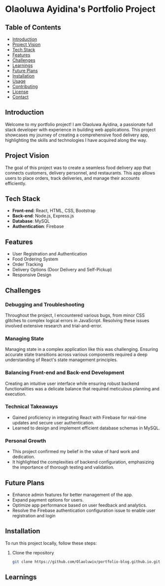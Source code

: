 # Olaoluwa Ayidina's Portfolio Project

## Table of Contents
- [Introduction](#introduction)
- [Project Vision](#project-vision)
- [Tech Stack](#tech-stack)
- [Features](#features)
- [Challenges](#challenges)
- [Learnings](#learnings)
- [Future Plans](#future-plans)
- [Installation](#installation)
- [Usage](#usage)
- [Contributing](#contributing)
- [License](#license)
- [Contact](#contact)

## Introduction

Welcome to my portfolio project! I am Olaoluwa Ayidina, a passionate full stack developer with experience in building web applications. This project showcases my journey of creating a comprehensive food delivery app, highlighting the skills and technologies I have acquired along the way.

## Project Vision

The goal of this project was to create a seamless food delivery app that connects customers, delivery personnel, and restaurants. This app allows users to place orders, track deliveries, and manage their accounts efficiently.

## Tech Stack
- **Front-end**: React, HTML, CSS, Bootstrap
- **Back-end**: Node.js, Express.js
- **Database**: MySQL
- **Authentication**: Firebase

## Features

- User Registration and Authentication
- Food Ordering System
- Order Tracking
- Delivery Options (Door Delivery and Self-Pickup)
- Responsive Design

## Challenges

### Debugging and Troubleshooting
Throughout the project, I encountered various bugs, from minor CSS glitches to complex logical errors in JavaScript. Resolving these issues involved extensive research and trial-and-error.

### Managing State
Managing state in a complex application like this was challenging. Ensuring accurate state transitions across various components required a deep understanding of React's state management principles.

### Balancing Front-end and Back-end Development
Creating an intuitive user interface while ensuring robust backend functionalities was a delicate balance that required meticulous planning and execution.
### Technical Takeaways
- Gained proficiency in integrating React with Firebase for real-time updates and secure user authentication.
- Learned to design and implement efficient database schemas in MySQL.

### Personal Growth
- This project confirmed my belief in the value of hard work and dedication.
- It highlighted the complexities of backend configuration, emphasizing the importance of thorough testing and validation.

## Future Plans

- Enhance admin features for better management of the app.
- Expand payment options for users.
- Optimize app performance based on user feedback and analytics.
- Resolve the Firebase authentication configuration issue to enable user registration and login

## Installation

To run this project locally, follow these steps:

1. Clone the repository
   ```bash
   git clone https://github.com/Olaoluwiv/portfolio-blog.github.io.git
## Learnings

